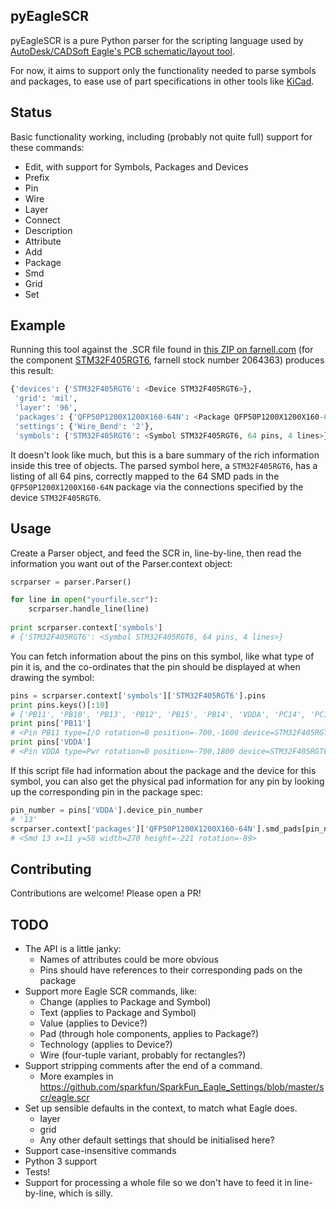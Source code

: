 pyEagleSCR
--
pyEagleSCR is a pure Python parser for the scripting language used by [AutoDesk/CADSoft Eagle's PCB schematic/layout tool](https://www.autodesk.com/products/eagle).

For now, it aims to support only the functionality needed to parse symbols and packages, to ease use of part specifications in other tools like [KiCad](http://kicad-pcb.org/).

Status
--
Basic functionality working, including (probably not quite full) support for these commands:
* Edit, with support for Symbols, Packages and Devices
* Prefix
* Pin
* Wire
* Layer
* Connect
* Description
* Attribute
* Add
* Package
* Smd
* Grid
* Set

Example
--
Running this tool against the .SCR file found in [this ZIP on farnell.com](http://www.farnell.com/cad/1724597.zip) (for the component [STM32F405RGT6](http://uk.farnell.com/stmicroelectronics/stm32f405rgt6/mcu-32bit-cortex-m4-168mhz-lqfp/dp/2064363?st=stm32F405rgt6), farnell stock number 2064363) produces this result:

```python
{'devices': {'STM32F405RGT6': <Device STM32F405RGT6>},
 'grid': 'mil',
 'layer': '96',
 'packages': {'QFP50P1200X1200X160-64N': <Package QFP50P1200X1200X160-64N lines=278 smd_pads=64>},
 'settings': {'Wire_Bend': '2'},
 'symbols': {'STM32F405RGT6': <Symbol STM32F405RGT6, 64 pins, 4 lines>}}
```

It doesn't look like much, but this is a bare summary of the rich information inside this tree of objects. The parsed symbol here, a ```STM32F405RGT6```, has a listing of all 64 pins, correctly mapped to the 64 SMD pads in the ```QFP50P1200X1200X160-64N``` package via the connections specified by the device ```STM32F405RGT6```.

Usage
--
Create a Parser object, and feed the SCR in, line-by-line, then read the information you want out of the Parser.context object:
```python
scrparser = parser.Parser()

for line in open("yourfile.scr"):
    scrparser.handle_line(line)
    
print scrparser.context['symbols']
# {'STM32F405RGT6': <Symbol STM32F405RGT6, 64 pins, 4 lines>}
```

You can fetch information about the pins on this symbol, like what type of pin it is, and the co-ordinates that the pin should be displayed at when drawing the symbol:
```python
pins = scrparser.context['symbols']['STM32F405RGT6'].pins
print pins.keys()[:10]
# ['PB11', 'PB10', 'PB13', 'PB12', 'PB15', 'PB14', 'VDDA', 'PC14', 'PC15', 'VSS_2']
print pins['PB11']
# <Pin PB11 type=I/O rotation=0 position=-700,-1600 device=STM32F405RGT6.30> 
print pins['VDDA']
# <Pin VDDA type=Pwr rotation=0 position=-700,1800 device=STM32F405RGT6.13>
```

If this script file had information about the package and the device for this symbol, you can also get the physical pad information for any pin by looking up the corresponding pin in the package spec:
```python
pin_number = pins['VDDA'].device_pin_number
# '13'
scrparser.context['packages']['QFP50P1200X1200X160-64N'].smd_pads[pin_number]
# <Smd 13 x=11 y=58 width=270 height=-221 rotation=-89>
```

Contributing
--
Contributions are welcome! Please open a PR!

TODO
--

* The API is a little janky:
  * Names of attributes could be more obvious
  * Pins should have references to their corresponding pads on the package
* Support more Eagle SCR commands, like:
  * Change (applies to Package and Symbol)
  * Text (applies to Package and Symbol)
  * Value (applies to Device?)
  * Pad (through hole components, applies to Package?)
  * Technology (applies to Device?)
  * Wire (four-tuple variant, probably for rectangles?)
* Support stripping comments after the end of a command.
  * More examples in https://github.com/sparkfun/SparkFun_Eagle_Settings/blob/master/scr/eagle.scr
* Set up sensible defaults in the context, to match what Eagle does.
  * layer
  * grid
  * Any other default settings that should be initialised here?
* Support case-insensitive commands
* Python 3 support
* Tests!
* Support for processing a whole file so we don't have to feed it in line-by-line, which is silly.
